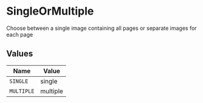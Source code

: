 # SingleOrMultiple

Choose between a single image containing all pages or separate images for each page


## Values

| Name       | Value      |
| ---------- | ---------- |
| `SINGLE`   | single     |
| `MULTIPLE` | multiple   |